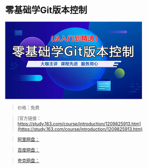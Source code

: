 # 零基础学Git版本控制

![img](../../../assets/study163/free/b8c002c9b1294d708e2b68523ed3fd85.JPG)

> 价格：免费

> [官方链接：https://study.163.com/course/introduction/1209825913.htm](https://study.163.com/course/introduction/1209825913.htm)

> [阿里网盘：]()

> [百度网盘：]()

> [夸克网盘：]()
